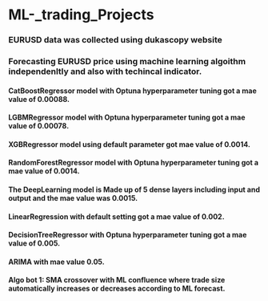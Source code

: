 # ML-_trading_Projects

### EURUSD data was collected using dukascopy website

### Forecasting EURUSD price using machine learning algoithm independenltly and also with techincal indicator.

#### CatBoostRegressor model with Optuna hyperparameter tuning got a mae value of 0.00088.
#### LGBMRegressor model with Optuna hyperparameter tuning got a mae value of 0.00078.
#### XGBRegressor model using default parameter got mae value of 0.0014.
#### RandomForestRegressor model with Optuna hyperparameter tuning got a mae value of 0.0014.
#### The DeepLearning model is Made up of 5 dense layers including input and output and the mae value was 0.0015.
#### LinearRegression with default setting got a mae value of 0.002.
#### DecisionTreeRegressor with Optuna hyperparameter tuning got a mae value of 0.005.
#### ARIMA with mae value 0.05.
#### Algo bot 1: SMA crossover with ML confluence where trade size automatically increases or decreases according to ML forecast.

